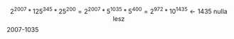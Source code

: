 $$
2^{2007}*125^{345}*25^{200}=2^{2007}*5^{1035}*5^{400}=2^{972}*10^{1435} \gets \text{1435 nulla lesz}
$$ 
2007-1035